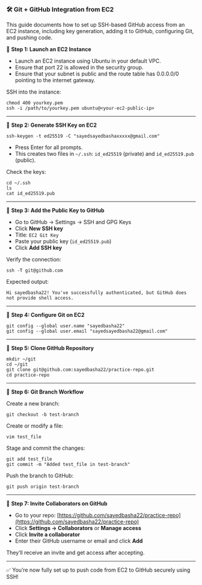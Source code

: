 ### 🛠️ Git + GitHub Integration from EC2

This guide documents how to set up SSH-based GitHub access from an EC2 instance, including key generation, adding it to GitHub, configuring Git, and pushing code.

🔑 **Step 1: Launch an EC2 Instance**

* Launch an EC2 instance using Ubuntu in your default VPC.
* Ensure that port 22 is allowed in the security group.
* Ensure that your subnet is public and the route table has 0.0.0.0/0 pointing to the internet gateway.

SSH into the instance:

```
chmod 400 yourkey.pem
ssh -i /path/to/yourkey.pem ubuntu@<your-ec2-public-ip>
```

---

🔑 **Step 2: Generate SSH Key on EC2**

```
ssh-keygen -t ed25519 -C "sayedsayedbashaxxxxx@gmail.com"
```

* Press Enter for all prompts.
* This creates two files in `~/.ssh`: `id_ed25519` (private) and `id_ed25519.pub` (public).

Check the keys:

```
cd ~/.ssh
ls
cat id_ed25519.pub
```

---

🔑 **Step 3: Add the Public Key to GitHub**

* Go to GitHub → Settings → SSH and GPG Keys
* Click **New SSH key**
* Title: `EC2 Git Key`
* Paste your public key (`id_ed25519.pub`)
* Click **Add SSH key**

Verify the connection:

```
ssh -T git@github.com
```

Expected output:

```
Hi sayedbasha22! You've successfully authenticated, but GitHub does not provide shell access.
```

---

🔑 **Step 4: Configure Git on EC2**

```
git config --global user.name "sayedbasha22"
git config --global user.email "sayedsayedbasha22@gmail.com"
```

---

🔑 **Step 5: Clone GitHub Repository**

```
mkdir ~/git
cd ~/git
git clone git@github.com:sayedbasha22/practice-repo.git
cd practice-repo
```

---

🔑 **Step 6: Git Branch Workflow**

Create a new branch:

```
git checkout -b test-branch
```

Create or modify a file:

```
vim test_file
```

Stage and commit the changes:

```
git add test_file
git commit -m "Added test_file in test-branch"
```

Push the branch to GitHub:

```
git push origin test-branch
```

---

🔑 **Step 7: Invite Collaborators on GitHub**

* Go to your repo: [https://github.com/sayedbasha22/practice-repo](https://github.com/sayedbasha22/practice-repo)
* Click **Settings → Collaborators** or **Manage access**
* Click **Invite a collaborator**
* Enter their GitHub username or email and click **Add**

They’ll receive an invite and get access after accepting.

---

✅ You’re now fully set up to push code from EC2 to GitHub securely using SSH!
